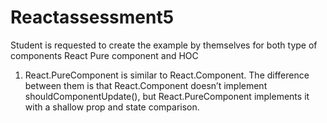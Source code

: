 # Reactassessment5
Student is requested to create the example by themselves for both type of components
React Pure component and HOC


1) React.PureComponent is similar to React.Component. The difference between them is that React.Component doesn’t implement shouldComponentUpdate(), but React.PureComponent implements it with a shallow prop and state comparison.
